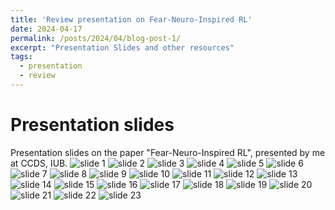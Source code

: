 ```yaml
---
title: 'Review presentation on Fear-Neuro-Inspired RL'
date: 2024-04-17
permalink: /posts/2024/04/blog-post-1/
excerpt: "Presentation Slides and other resources"
tags:
  - presentation
  - review
---
```


Presentation slides
======
Presentation slides on the paper "Fear-Neuro-Inspired RL", presented by me at CCDS, IUB.
![slide 1](/images/blog-1/presentation-1.png)
![slide 2](/images/blog-1/presentation-2.png)
![slide 3](/images/blog-1/presentation-3.png)
![slide 4](/images/blog-1/presentation-4.png)
![slide 5](/images/blog-1/presentation-5.png)
![slide 6](/images/blog-1/presentation-6.png)
![slide 7](/images/blog-1/presentation-7.png)
![slide 8](/images/blog-1/presentation-8.png)
![slide 9](/images/blog-1/presentation-9.png)
![slide 10](/images/blog-1/presentation-10.png)
![slide 11](/images/blog-1/presentation-11.png)
![slide 12](/images/blog-1/presentation-12.png)
![slide 13](/images/blog-1/presentation-13.png)
![slide 14](/images/blog-1/presentation-14.png)
![slide 15](/images/blog-1/presentation-15.png)
![slide 16](/images/blog-1/presentation-16.png)
![slide 17](/images/blog-1/presentation-17.png)
![slide 18](/images/blog-1/presentation-18.png)
![slide 19](/images/blog-1/presentation-19.png)
![slide 20](/images/blog-1/presentation-20.png)
![slide 21](/images/blog-1/presentation-21.png)
![slide 22](/images/blog-1/presentation-22.png)
![slide 23](/images/blog-1/presentation-23.png)


